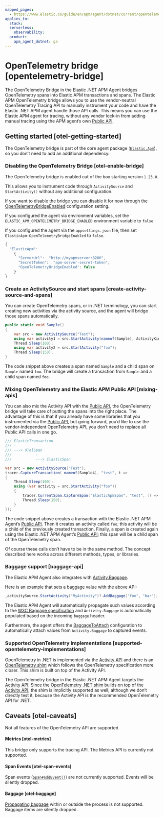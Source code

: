 ```yaml
---
mapped_pages:
  - https://www.elastic.co/guide/en/apm/agent/dotnet/current/opentelemetry-bridge.html
applies_to:
  stack:
  serverless:
    observability:
  product:
    apm_agent_dotnet: ga
---
```


# OpenTelemetry bridge [opentelemetry-bridge]

The OpenTelemetry Bridge in the Elastic .NET APM Agent bridges OpenTelemetry spans into Elastic APM transactions and spans. The Elastic APM OpenTelemetry bridge allows you to use the vendor-neutral OpenTelemetry Tracing API to manually instrument your code and have the Elastic .NET APM agent handle those API calls. This means you can use the Elastic APM agent for tracing, without any vendor lock-in from adding manual tracing using the APM agent’s own [Public API](/reference/public-api.md).


## Getting started [otel-getting-started]

The OpenTelemetry bridge is part of the core agent package ([`Elastic.Apm`](https://www.nuget.org/packages/Elastic.Apm)), so you don’t need to add an additional dependency.


### Disabling the OpenTelemetry Bridge [otel-enable-bridge]

The OpenTelemetry bridge is enabled out of the box starting version `1.23.0`.

This allows you to instrument code through `ActivitySource` and `StartActivity()` without any additional configuration.

If you want to disable the bridge you can disable it for now through the [OpenTelemetryBridgeEnabled](/reference/config-core.md#config-opentelemetry-bridge-enabled) configuration setting.

If you configured the agent via environment variables, set the `ELASTIC_APM_OPENTELEMETRY_BRIDGE_ENABLED` environment variable to `false`.

If you configured the agent via the `appsettings.json` file, then set `ElasticApm:OpenTelemetryBridgeEnabled` to `false`.

```js
{
  "ElasticApm":
    {
      "ServerUrl":  "http://myapmserver:8200",
      "SecretToken":  "apm-server-secret-token",
      "OpenTelemetryBridgeEnabled": false
    }
}
```


### Create an ActivitySource and start spans [create-activity-source-and-spans]

You can create OpenTelemetry spans, or in .NET terminology, you can start creating new activities via the activity source, and the agent will bridge those spans automatically.

```csharp
public static void Sample()
{
	var src = new ActivitySource("Test");
	using var activity1 = src.StartActivity(nameof(Sample), ActivityKind.Server);
	Thread.Sleep(100);
	using var activity2 = src.StartActivity("foo");
	Thread.Sleep(150);
}
```

The code snippet above creates a span named `Sample` and a child span on `Sample` named `foo`. The bridge will create a transaction from `Sample` and a child span named `foo`.


### Mixing OpenTelemetry and the Elastic APM Public API [mixing-apis]

You can also mix the Activity API with the [Public API](/reference/public-api.md), the OpenTelemetry bridge will take care of putting the spans into the right place. The advantage of this is that if you already have some libraries that you instrumented via the [Public API](/reference/public-api.md), but going forward, you’d like to use the vendor-independent OpenTelemetry API, you don’t need to replace all Public API calls in one go.

```csharp
/// ElasticTransaction
/// -
/// ---> OTelSpan
///           -
///           ---> ElasticSpan

var src = new ActivitySource("Test");
tracer.CaptureTransaction( nameof(Sample4), "test", t =>
{
	Thread.Sleep(100);
	using (var activity = src.StartActivity("foo"))
	{
		tracer.CurrentSpan.CaptureSpan("ElasticApmSpan", "test", () => Thread.Sleep(50));
		Thread.Sleep(150);
	}
});
```

The code snippet above creates a transaction with the Elastic .NET APM Agent’s [Public API](/reference/public-api.md). Then it creates an activity called `foo`; this activity will be a child of the previously created transaction. Finally, a span is created again using the Elastic .NET APM Agent’s [Public API](/reference/public-api.md); this span will be a child span of the OpenTelemetry span.

Of course these calls don’t have to be in the same method. The concept described here works across different methods, types, or libraries.


### Baggage support [baggage-api]

The Elastic APM Agent also integrates with [Activity.Baggage](https://learn.microsoft.com/en-us/dotnet/api/system.diagnostics.activity.baggage?view=net-6.0#system-diagnostics-activity-baggage).

Here is an example that sets a baggage value with the above API:

```csharp
_activitySource.StartActivity("MyActivity")?.AddBaggage("foo", "bar");
```

The Elastic APM Agent will automatically propagate such values according to the [W3C Baggage specification](https://www.w3.org/TR/baggage/) and `Activity.Baggage` is automatically populated based on the incoming `baggage` header.

Furthermore, the agent offers the [BaggageToAttach](/reference/config-http.md#config-baggage-to-attach) configuration to automatically attach values from `Activity.Baggage` to captured events.


### Supported OpenTelemetry implementations [supported-opentelemetry-implementations]

OpenTelemetry in .NET is implemented via the [Activity API](https://learn.microsoft.com/en-us/dotnet/api/system.diagnostics.activity?view=net-6.0) and there is an [OpenTelemetry shim](https://opentelemetry.io/docs/instrumentation/net/shim/) which follows the OpenTelemetry specification more closer. This shim is built on top of the Activity API.

The OpenTelemetry bridge in the Elastic .NET APM Agent targets the [Activity API](https://learn.microsoft.com/en-us/dotnet/api/system.diagnostics.activity?view=net-6.0). Since the [OpenTelemetry .NET shim](https://opentelemetry.io/docs/instrumentation/net/shim/) builds on top of the [Activity API](https://learn.microsoft.com/en-us/dotnet/api/system.diagnostics.activity?view=net-6.0), the shim is implicitly supported as well, although we don’t directly test it, because the Activity API is the recommended OpenTelemetry API for .NET.


## Caveats [otel-caveats]

Not all features of the OpenTelemetry API are supported.


#### Metrics [otel-metrics]

This bridge only supports the tracing API. The Metrics API is currently not supported.


#### Span Events [otel-span-events]

Span events ([`Span#addEvent()`](https://open-telemetry.github.io/opentelemetry-js-api/interfaces/span.md#addevent)) are not currently supported. Events will be silently dropped.


#### Baggage [otel-baggage]

[Propagating baggage](https://open-telemetry.github.io/opentelemetry-js-api/classes/propagationapi.md) within or outside the process is not supported. Baggage items are silently dropped.

